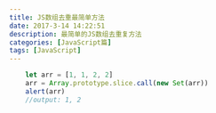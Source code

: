 ```yaml
---
title: JS数组去重最简单方法
date: 2017-3-14 14:22:51
description: 最简单的JS数组去重复方法
categories: [JavaScript篇]
tags: [JavaScript]
---
```

<!-- more -->
``` javascript
    let arr = [1, 1, 2, 2]
    arr = Array.prototype.slice.call(new Set(arr))
    alert(arr)
    //output: 1, 2
```